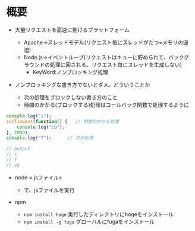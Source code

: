 # 概要
- 大量リクエストを高速に捌けるプラットフォーム
  - Apache->スレッドモデル(リクエスト毎にスレッドがたつ=メモリの逼迫)
  - Node.js->イベントループ(リクエストはキューに貯められて、バックグラウンドの処理に回される。リクエスト毎にスレッドを生成しない)
    - KeyWord:ノンブロッキング処理

- ノンブロッキングな書き方でないとダメ。どういうことか
    - 次の処理をブロックしない書き方のこと
    - 時間のかかる(ブロックする)処理はコールバック関数で処理するように
```js
console.log("s");
setTimeout(function() {   // 時間のかかる処理
    console.log("cb");
}, 2000);
console.log("f");      // 次の処理

// output
// s
// f
// cb
```
  
- node <.jsファイル>
    - で、jsファイルを実行

- npm
    - `npm install hoge` 実行したディレクトリにhogeをインストール
    - `npm install -g fuga` グローバルにfugaをインストール